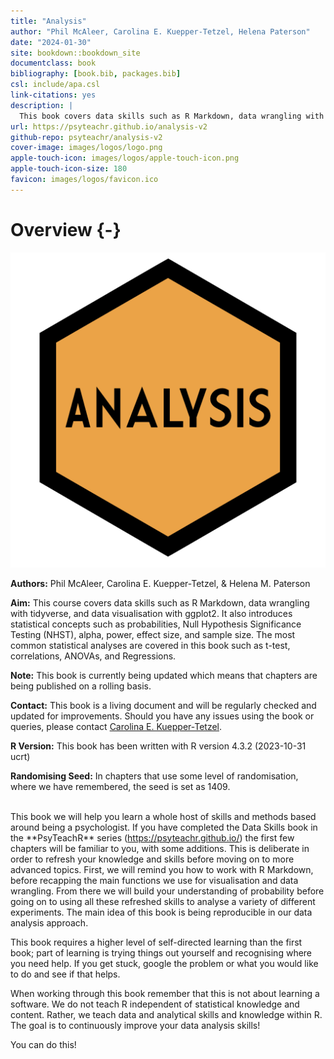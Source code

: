 ```yaml
--- 
title: "Analysis"
author: "Phil McAleer, Carolina E. Kuepper-Tetzel, Helena Paterson"
date: "2024-01-30"
site: bookdown::bookdown_site
documentclass: book
bibliography: [book.bib, packages.bib]
csl: include/apa.csl
link-citations: yes
description: |
  This book covers data skills such as R Markdown, data wrangling with tidyverse, and data visualisation with ggplot2. It also introduces statistical concepts such as permutation tests, NHST, alpha, power, effect size, and sample size as well as statistical procedures such as correlations and the general linear model.
url: https://psyteachr.github.io/analysis-v2
github-repo: psyteachr/analysis-v2
cover-image: images/logos/logo.png
apple-touch-icon: images/logos/apple-touch-icon.png
apple-touch-icon-size: 180
favicon: images/logos/favicon.ico
---
```




# Overview {-}

<div class="small_right"><img src="images/logos/logo.png" alt="Hex sticker, orange, text: Analysis" /></div>


**Authors:** Phil McAleer, Carolina E. Kuepper-Tetzel, & Helena M. Paterson

**Aim:** This course covers data skills such as R Markdown, data wrangling with tidyverse, and data visualisation with ggplot2. It also introduces statistical concepts such as probabilities, Null Hypothesis Significance Testing (NHST), alpha, power, effect size, and sample size. The most common statistical analyses are covered in this book such as t-test, correlations, ANOVAs, and Regressions.

**Note:** This book is currently being updated which means that chapters are being published on a rolling basis.

**Contact:** This book is a living document and will be regularly checked and updated for improvements. Should you have any issues using the book or queries, please contact [Carolina E. Kuepper-Tetzel](mailto:carolina.kuepper-tetzel@glasgow.ac.uk).

**R Version:** This book has been written with R version 4.3.2 (2023-10-31 ucrt)

**Randomising Seed:** In chapters that use some level of randomisation, where we have remembered, the seed is set as 1409.

<!-- **Cite as:** McAleer, P., Kuepper-Tetzel, C. E., & Paterson, H. M. (2021, July 14). Analysis (Version 2). Zenodo. <a href = "http://doi.org/10.5281/zenodo.3822464" target = "_blank">http://doi.org/10.5281/zenodo.3822464</a> -->


<!-- <span style="font-size: 22px; font-weight: bold; color: var(--purple);">Welcome to the Analysis Book</span> -->
<br>
This book we will help you learn a whole host of skills and methods based around being a psychologist. If you have completed the Data Skills book in the **PsyTeachR** series (<a href="https://psyteachr.github.io/" target = "_blank">https://psyteachr.github.io/</a>) the first few chapters will be familiar to you, with some additions. This is deliberate in order to refresh your knowledge and skills before moving on to more advanced topics. First, we will remind you how to work with R Markdown, before recapping the main functions we use for visualisation and data wrangling. From there we will build your understanding of probability before going on to using all these refreshed skills to analyse a variety of different experiments. The main idea of this book is being reproducible in our data analysis approach. 

This book requires a higher level of self-directed learning than the first book; part of learning is trying things out yourself and recognising where you need help. If you get stuck, google the problem or what you would like to do and see if that helps.

When working through this book remember that this is not about learning a software. We do not teach R independent of statistical knowledge and content. Rather, we teach data and analytical skills and knowledge within R. The goal is to continuously improve your data analysis skills! 

You can do this!
